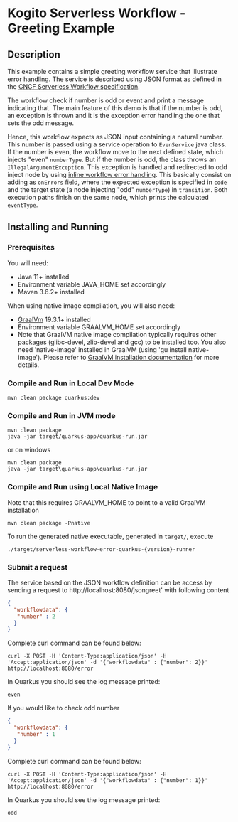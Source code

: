 # Kogito Serverless Workflow - Greeting Example

## Description

This example contains a simple greeting workflow service that illustrate error handling. 
The service is described using JSON format as defined in the 
[CNCF Serverless Workflow specification](https://github.com/serverlessworkflow/specification).

The workflow check if number is odd or event and print a message indicating that. 
The main feature of this demo is that if the number is odd, an exception is thrown and it is the exception error handling the one that sets the odd message. 

Hence, this workflow expects as JSON input containing a natural number. This number is passed using a service operation to ``EvenService`` java class. If the number is even, the workflow move to the next defined state, which injects "even" ``numberType``. But if the number is odd, the class throws an ``IllegalArgumentException``. This exception is handled and redirected to odd inject node by using [inline workflow error handling](https://github.com/serverlessworkflow/specification/blob/main/specification.md#Workflow-Error-Handling).  This basically consist on adding as ``onErrors`` field, where the expected exception is specified in ``code`` and the target state (a node injecting "odd" ``numberType``) in ``transition``. Both execution paths finish on the same node, which prints the calculated ``eventType``.


## Installing and Running

### Prerequisites
 
You will need:
  - Java 11+ installed
  - Environment variable JAVA_HOME set accordingly
  - Maven 3.6.2+ installed

When using native image compilation, you will also need: 
  - [GraalVm](https://www.graalvm.org/downloads/) 19.3.1+ installed
  - Environment variable GRAALVM_HOME set accordingly
  - Note that GraalVM native image compilation typically requires other packages (glibc-devel, zlib-devel and gcc) to be installed too.  You also need 'native-image' installed in GraalVM (using 'gu install native-image'). Please refer to [GraalVM installation documentation](https://www.graalvm.org/docs/reference-manual/aot-compilation/#prerequisites) for more details.

### Compile and Run in Local Dev Mode

```text
mvn clean package quarkus:dev    
```

### Compile and Run in JVM mode

```text
mvn clean package 
java -jar target/quarkus-app/quarkus-run.jar
```

or on windows

```text
mvn clean package
java -jar target\quarkus-app\quarkus-run.jar
```

### Compile and Run using Local Native Image
Note that this requires GRAALVM_HOME to point to a valid GraalVM installation

```text
mvn clean package -Pnative
```
  
To run the generated native executable, generated in `target/`, execute

```text
./target/serverless-workflow-error-quarkus-{version}-runner
```

### Submit a request

The service based on the JSON workflow definition can be access by sending a request to http://localhost:8080/jsongreet'
with following content 

```json
{
  "workflowdata": {
   "number" : 2
  }
}
```

Complete curl command can be found below:

```text
curl -X POST -H 'Content-Type:application/json' -H 'Accept:application/json' -d '{"workflowdata" : {"number": 2}}' http://localhost:8080/error
```


In Quarkus you should see the log message printed:

```text
even
```

If you would like to check odd number

```json
{
  "workflowdata": {
   "number" : 1
  }
}
```

Complete curl command can be found below:

```text
curl -X POST -H 'Content-Type:application/json' -H 'Accept:application/json' -d '{"workflowdata" : {"number": 1}}' http://localhost:8080/error
```

In Quarkus you should see the log message printed:

```text
odd
```
